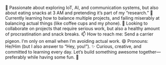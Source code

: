 👀 Passionate about exploring IoT, AI, and communication systems, but also about eating snacks at 3 AM and pretending it’s part of my “research.”
🌱 Currently learning how to balance multiple projects, and failing miserably at balancing actual things (like coffee cups and my phone).
💞️ Looking to collaborate on projects that require serious work, but also a healthy amount of procrastination and snack breaks.
📫 How to reach me: Send a carrier pigeon. I’m only on email when I’m avoiding actual work.
😄 Pronouns: He/Him (but I also answer to “Hey, you!”).
✨ Curious, creative, and committed to learning every day. Let’s build something awesome together—preferably while having some fun. 🍕
